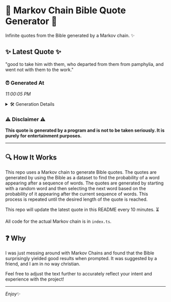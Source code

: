 # 📖 Markov Chain Bible Quote Generator 📖

Infinite quotes from the Bible generated by a Markov chain. ✨

## ✨ Latest Quote ✨
"good to take him with them, who departed from them from pamphylia, and went not with them to the work."

### ⏰ Generated At
*11:00:05 PM*

<details>
    <summary>🛠️ Generation Details</summary>
    <p>
        <strong>🌱 Seed:</strong> good<br>
        <strong>🔄 Iterations:</strong> 19<br>
        <strong>📜 Context History:</strong><br>[ good ]: to<br>[ good, to ]: take<br>[ good, to, take ]: him<br>[ good, to, take, him ]: with<br>[ good, to, take, him, with ]: them,<br>[ good, to, take, him, with, them, ]: who<br>[ to, take, him, with, them,, who ]: departed<br>[ take, him, with, them,, who, departed ]: from<br>[ him, with, them,, who, departed, from ]: them<br>[ with, them,, who, departed, from, them ]: from<br>[ them,, who, departed, from, them, from ]: pamphylia,<br>[ who, departed, from, them, from, pamphylia, ]: and<br>[ departed, from, them, from, pamphylia,, and ]: went<br>[ from, them, from, pamphylia,, and, went ]: not<br>[ them, from, pamphylia,, and, went, not ]: with<br>[ from, pamphylia,, and, went, not, with ]: them<br>[ pamphylia,, and, went, not, with, them ]: to<br>[ and, went, not, with, them, to ]: the<br>[ went, not, with, them, to, the ]: work.<br>
    </p>
</details>

### ⚠️ Disclaimer ⚠️
**This quote is generated by a program and is not to be taken seriously. It is purely for entertainment purposes.**

---

## 🔍 How It Works

This repo uses a Markov chain to generate Bible quotes. The quotes are generated by using the Bible as a dataset to find the probability of a word appearing after a sequence of words. The quotes are generated by starting with a random word and then selecting the next word based on the probability of it appearing after the current sequence of words. This process is repeated until the desired length of the quote is reached.

This repo will update the latest quote in this README every 10 minutes. ⏳

All code for the actual Markov chain is in `index.ts`.

## ❓ Why

I was just messing around with Markov Chains and found that the Bible surprisingly yielded good results when prompted. 
It was suggested by a friend, and I am in no way christian.

Feel free to adjust the text further to accurately reflect your intent and experience with the project!

---

*Enjoy*✨
